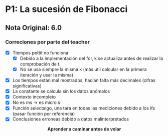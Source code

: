 # P1: La sucesión de Fibonacci

## Nota Original: 6.0

### Correciones por parte del teacher

- [x] Tiempos pettit no funciona:
  - [x] Debido a la implementación del for, k se actualiza antes de realizar la comprobación de t.
  - [x] No se usa siempre la misma k (más util calcular en la primera iteración y usar la misma)
- [x] Los tiempos están mal mostrados, hacían falta más decimales (cifras significativas)
- [x] La constante se calcula sin los datos anómalos
- [x] Contexto incompleto
- [x] No es ms -> es micro s
- [x] Función selectalgo, una tara en todas las mediciones debido a los ifs (pasar función por referencia)
- [x] Conclusiones erroneas debido a datos malinterpretados

<div align="center">

**Aprender a caminar antes de volar**

</div>